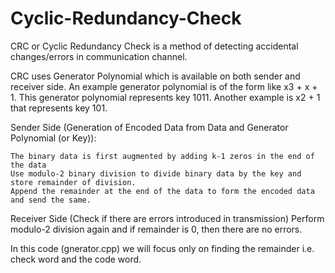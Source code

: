 # Cyclic-Redundancy-Check
CRC or Cyclic Redundancy Check is a method of detecting accidental changes/errors in communication channel. 

CRC uses Generator Polynomial which is available on both sender and receiver side. An example generator polynomial is of the form like x3 + x + 1. This generator polynomial represents key 1011. Another example is x2 + 1 that represents key 101. 


Sender Side (Generation of Encoded Data from Data and Generator Polynomial (or Key)):

    The binary data is first augmented by adding k-1 zeros in the end of the data
    Use modulo-2 binary division to divide binary data by the key and store remainder of division.
    Append the remainder at the end of the data to form the encoded data and send the same.
    
Receiver Side (Check if there are errors introduced in transmission)
     Perform modulo-2 division again and if remainder is 0, then there are no errors. 
     
     
     
In this code (gnerator.cpp) we will focus only on finding the remainder i.e. check word and the code word.     
     
